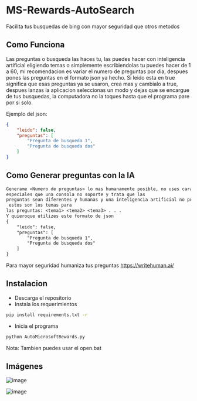 # MS-Rewards-AutoSearch

Facilita tus busquedas de bing con mayor seguridad que otros metodos

## Como Funciona

Las preguntas o busqueda las haces tu, las puedes hacer con inteligencia artificial eligiendo temas o simplemente escribiendolas tu puedes hacer de
1 a 60, mi recomendacion es variar el numero de preguntas por dia, despues pones las preguntas en el formato json ya hecho. Si leido esta en true significa que esas preguntas ya se
usaron, crea mas y cambialo a true, despues lanzas la aplicacion seleccionas un modo y dejas que se encargue de tus busquedas, la computadora no la toques hasta que el programa
pare por si solo.

Ejemplo del json:
```json
{
    "leido": false,
    "preguntas": [
        "Pregunta de busqueda 1",
        "Pregunta de busqueda dos"
    ]
}
```
## Como Generar preguntas con la IA
```txt
Generame <Numero de preguntas> lo mas humanamente posible, no uses caracteres
especiales que una consola no soporte y trata que las
preguntas sean diferentes y humanas y una inteligencia artificial no pueda detectarlo,
 estos son los temas para
las preguntas: <tema1> <tema2> <tema3> . . .
Y quieroque utilizes este formato de json
{
    "leido": false,
    "preguntas": [
        "Pregunta de busqueda 1",
        "Pregunta de busqueda dos"
    ]
}
```
Para mayor seguridad humaniza tus preguntas
https://writehuman.ai/
## Instalacion

* Descarga el repositorio
* Instala los requerimientos

```cmd
pip install requirements.txt -r
```
* Inicia el programa
```cmd
python AutoMicrosoftRewards.py
```
Nota: Tambien puedes usar el open.bat



## Imágenes

![image](https://github.com/D34THEV1L/MS-Rewards-AutoSearch/assets/87221905/46893365-256e-4703-b190-a0e97dd00966)


![image](https://github.com/D34THEV1L/MS-Rewards-AutoSearch/assets/87221905/8055ddd1-eace-43f4-b707-5812da6130d2)

